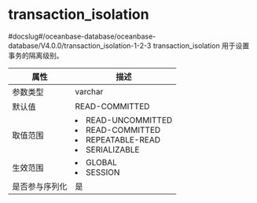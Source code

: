transaction_isolation 
==========================================
#docslug#/oceanbase-database/oceanbase-database/V4.0.0/transaction_isolation-1-2-3
transaction_isolation 用于设置事务的隔离级别。


| **属性**  |                                                                                                               **描述**                                                                                                               |
|---------|------------------------------------------------------------------------------------------------------------------------------------------------------------------------------------------------------------------------------------|
| 参数类型    | varchar                                                                                                                                                                                                                            |
| 默认值     | READ-COMMITTED                                                                                                                                                                                                                     |
| 取值范围    | <li> READ-UNCOMMITTED   <li> READ-COMMITTED   <li> REPEATABLE-READ   <li> SERIALIZABLE    |
| 生效范围    | <li> GLOBAL   <li> SESSION                                                                                                                            |
| 是否参与序列化 | 是                                                                                                                                                                                                                                  |


